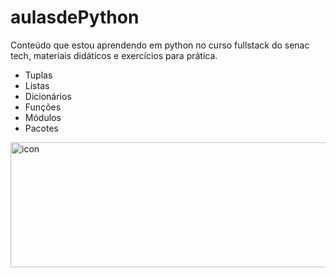 # aulasdePython

Conteúdo que estou aprendendo em python no curso fullstack do senac tech, materiais didáticos e exercícios para prática.

- Tuplas
- Listas
- Dicionários
- Funções
- Módulos
- Pacotes

 <img src="https://techstack-generator.vercel.app/python-icon.svg" alt="icon" width="850" height="200" />
